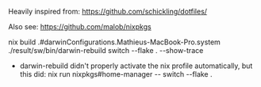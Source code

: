 Heavily inspired from: https://github.com/schickling/dotfiles/

Also see: https://github.com/malob/nixpkgs

nix build .#darwinConfigurations.Mathieus-MacBook-Pro.system
./result/sw/bin/darwin-rebuild switch --flake . --show-trace

- darwin-rebuild didn't properly activate the nix profile automatically, but this did:
nix run nixpkgs#home-manager -- switch --flake .
